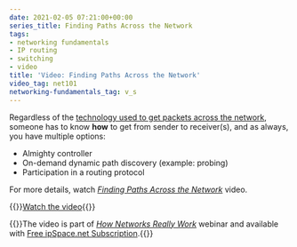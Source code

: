 ```yaml
---
date: 2021-02-05 07:21:00+00:00
series_title: Finding Paths Across the Network
tags:
- networking fundamentals
- IP routing
- switching
- video
title: 'Video: Finding Paths Across the Network'
video_tag: net101
networking-fundamentals_tag: v_s
---
```

Regardless of the [technology used to get packets across the network](/2021/01/video-multi-layer-switching-tunneling/), someone has to know **how** to get from sender to receiver(s), and as always, you have multiple options:

* Almighty controller
* On-demand dynamic path discovery (example: probing)
* Participation in a routing protocol

For more details, watch *[Finding Paths Across the Network](https://my.ipspace.net/bin/get/Net101/SW4%20-%20Finding%20Paths%20Across%20the%20Network.mp4?doccode=Net101&start=10)* video.

{{<jump>}}[Watch the video](https://my.ipspace.net/bin/get/Net101/SW4%20-%20Finding%20Paths%20Across%20the%20Network.mp4?doccode=Net101&start=10){{</jump>}}

{{<note free>}}The video is part of _[How Networks Really Work](https://www.ipspace.net/Net101)_ webinar and available with [Free ipSpace.net Subscription](https://www.ipspace.net/Subscription/Free).{{</note>}}
